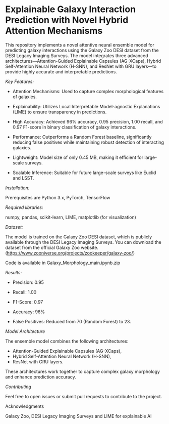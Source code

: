# Explainable Galaxy Interaction Prediction with Novel Hybrid Attention Mechanisms

This repository implements a novel attentive neural ensemble model for predicting galaxy interactions using the Galaxy Zoo DESI dataset from the DESI Legacy Imaging Surveys. The model integrates three advanced architectures—Attention-Guided Explainable Capsules (AG-XCaps), Hybrid Self-Attention Neural Network (H-SNN), and ResNet with GRU layers—to provide highly accurate and interpretable predictions.

*Key Features:*

* Attention Mechanisms: Used to capture complex morphological features of galaxies.

* Explainability: Utilizes Local Interpretable Model-agnostic Explanations (LIME) to ensure transparency in predictions.

* High Accuracy: Achieved 96% accuracy, 0.95 precision, 1.00 recall, and 0.97 F1-score in binary classification of galaxy interactions.

* Performance: Outperforms a Random Forest baseline, significantly reducing false positives while maintaining robust detection of interacting galaxies.

* Lightweight: Model size of only 0.45 MB, making it efficient for large-scale surveys.

* Scalable Inference: Suitable for future large-scale surveys like Euclid and LSST.

*Installation:*

Prerequisites are
Python 3.x,
PyTorch,
TensorFlow 

*Required libraries:*

numpy,
pandas,
scikit-learn,
LIME,
matplotlib (for visualization)

*Dataset:*

The model is trained on the Galaxy Zoo DESI dataset, which is publicly available through the DESI Legacy Imaging Surveys. You can download the dataset from the official Galaxy Zoo website. (https://www.zooniverse.org/projects/zookeeper/galaxy-zoo/)

Code is available in Galaxy_Morphology_main.ipynb.zip

*Results:*

- Precision: 0.95

- Recall: 1.00

- F1-Score: 0.97

- Accuracy: 96%

- False Positives: Reduced from 70 (Random Forest) to 23.


*Model Architecture*

The ensemble model combines the following architectures:

* Attention-Guided Explainable Capsules (AG-XCaps),
* Hybrid Self-Attention Neural Network (H-SNN),
* ResNet with GRU layers.

These architectures work together to capture complex galaxy morphology and enhance prediction accuracy.

*Contributing*

Feel free to open issues or submit pull requests to contribute to the project.

Acknowledgments

Galaxy Zoo,
DESI Legacy Imaging Surveys and
LIME for explainable AI
